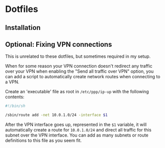 # Dotfiles

## Installation

## Optional: Fixing VPN connections

This is unrelated to these dotfiles, but sometimes required in my setup.

When for some reason your VPN connection doesn't redirect any traffic over your VPN when enabling the "Send all traffic over VPN" option, you can add a script to automatically create network routes when connecting to a VPN.

Create an 'executable' file as root in `/etc/ppp/ip-up` with the following contents:

```sh
#!/bin/sh

/sbin/route add -net 10.0.1.0/24 -interface $1
```

After the VPN interface goes up, represented in the `$1` variable, it will automatically create a route for `10.0.1.0/24` and direct all traffic for this subnet over the VPN interface.
You can add as many subnets or route definitions to this file as you seem fit.
